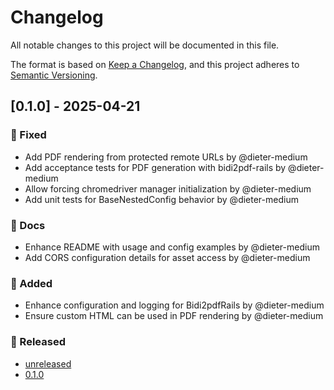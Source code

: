 <!-- generated by git-cliff start -->

# Changelog

All notable changes to this project will be documented in this file.

The format is based on [Keep a Changelog](https://keepachangelog.com/en/1.0.0/),
and this project adheres to [Semantic Versioning](https://semver.org/spec/v2.0.0.html).

<!-- generated by git-cliff end -->

## [0.1.0] - 2025-04-21

### 🐛 Fixed

- Add PDF rendering from protected remote URLs by @dieter-medium
- Add acceptance tests for PDF generation with bidi2pdf-rails by @dieter-medium
- Allow forcing chromedriver manager initialization by @dieter-medium
- Add unit tests for BaseNestedConfig behavior by @dieter-medium

### 📝 Docs

- Enhance README with usage and config examples by @dieter-medium
- Add CORS configuration details for asset access by @dieter-medium

### 🚀 Added

- Enhance configuration and logging for Bidi2pdfRails by @dieter-medium
- Ensure custom HTML can be used in PDF rendering by @dieter-medium

### 🔄 Released

- [unreleased](https://github.com/dieter-medium/bidi2pdf-rails/compare/v0.1.0..HEAD)
- [0.1.0](https://github.com/dieter-medium/bidi2pdf-rails/compare/v0.0.1.alpha.1..v0.1.0)

